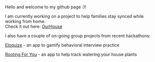 
Hello and welcome to my github page :)!<br>

I am currently working on a project to help families stay synced while working from home. <br>
Check it out here: <a href="https://github.com/marissaromero/ourHouse">OurHouse</a>

I also have a couple of on-going group projects from recent hackathons: 

<a href="https://github.com/eloquize">Eloquize</a> - an app to gamify behavioral interview practice

<a href="https://github.com/Rooting-For-U/rooting-for-you">Rooting For You</a> - an app to help track watering your house plants 
